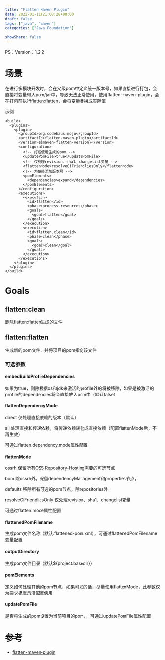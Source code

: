 ```yaml
---
title: "Flatten Maven Plugin"
date: 2022-01-11T21:08:28+08:00
draft: false
tags: ["java", "maven"]
categories: ["Java Foundation"]

showShare: false
---
```


PS：Version：1.2.2

# 场景

在进行多模块开发时，会在父级pom中定义统一版本号，如果直接进行打包，会直接将变量带入pom/jar中，导致无法正常使用，使用flatten-maven-plugin，会在打包前执行[flatten:flatten](https://www.mojohaus.org/flatten-maven-plugin/flatten-mojo.html)，会将变量替换成实际值

示例

```
<build>
  <plugins>
    <plugin>
      <groupId>org.codehaus.mojo</groupId>
      <artifactId>flatten-maven-plugin</artifactId>
      <version>${maven-flatten-version}</version>
      <configuration>
        <!-- 打包使用生成的pom -->
        <updatePomFile>true</updatePomFile>
        <!-- 仅处理revision、sha1、changelist变量 -->
        <flattenMode>resolveCiFriendliesOnly</flattenMode>
        <!-- 为依赖添加版本号 -->
        <pomElements>
          <dependencies>expand</dependencies>
        </pomElements>
      </configuration>
      <executions>
        <execution>
          <id>flatten</id>
          <phase>process-resources</phase>
          <goals>
            <goal>flatten</goal>
          </goals>
        </execution>
        <execution>
          <id>flatten.clean</id>
          <phase>clean</phase>
          <goals>
            <goal>clean</goal>
          </goals>
        </execution>
      </executions>
    </plugin>
  </plugins>
</build>
```

# Goals

## flatten:clean

删除flatten:flatten生成的文件

## flatten:flatten

生成新的pom文件，并将项目的pom指向该文件

### 可选参数

#### embedBuildProfileDependencies

如果为true，则除根据os和jdk来激活的profile外的将被移除，如果是被激活的profile的dependencies将会直接放入pom中（默认false）

#### flattenDependencyMode

direct 仅处理直接依赖的版本（默认）

all	处理直接和传递依赖，将传递依赖转化成直接依赖（配置flattenMode后，不再生效）

可通过flatten.dependency.mode属性配置

#### flattenMode

ossrh 保留所有[OSS Repository-Hosting](https://docs.sonatype.org/display/Repository/Sonatype+OSS+Maven+Repository+Usage+Guide)需要的可选节点

bom 除ossrh外，保留dependencyManagement和properties节点，

defaults 移除所有可选的pom节点，除repositories外

resolveCiFriendliesOnly 仅处理revision、sha1、changelist变量

可通过flatten.mode属性配置

#### flattenedPomFilename

生成pom文件名称（默认.flattened-pom.xml），可通过flattenedPomFilename变量配置

#### outputDirectory

生成pom文件目录（默认${project.basedir}）

#### pomElements

定义如何处理其他的pom节点，如果可以的话，尽量使用flattenMode，此参数仅为要求极度灵活配置使用

#### updatePomFile

是否将生成的pom设置为当前项目的pom，，可通过updatePomFile属性配置

# 参考

- [flatten-maven-plugin](https://www.mojohaus.org/flatten-maven-plugin)
